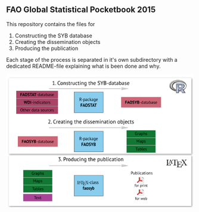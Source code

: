 FAO Global Statistical Pocketbook 2015
-------------------------------------------

This repository contains the files for 

1. Constructing the SYB database
2. Creating the dissemination objects
3. Producing the publication

Each stage of the process is separated in it's own subdirectory with a dedicated README-file explaining what is been done and why.

![SYB yearbook process](misc/sybprocess.png)








